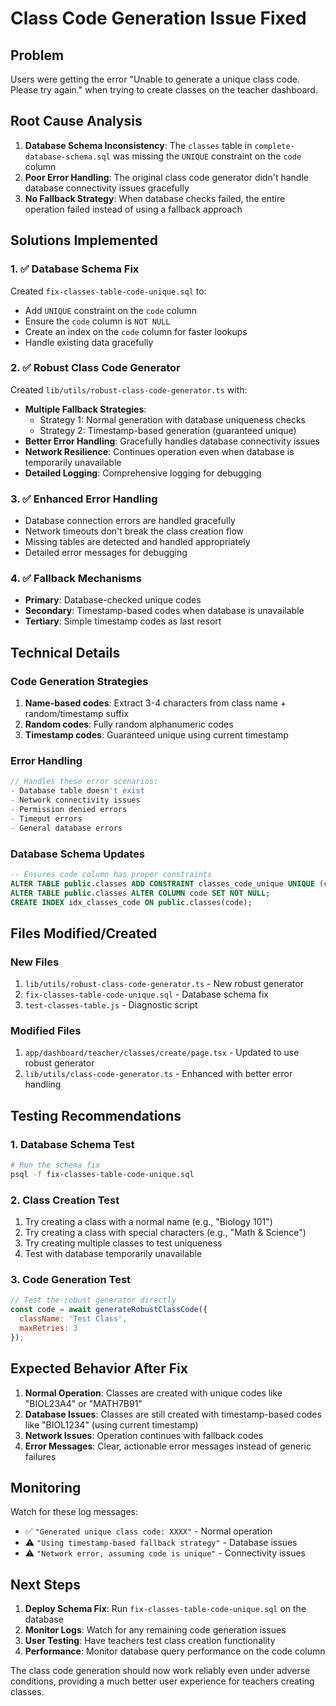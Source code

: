 # Class Code Generation Issue Fixed

## Problem
Users were getting the error "Unable to generate a unique class code. Please try again." when trying to create classes on the teacher dashboard.

## Root Cause Analysis
1. **Database Schema Inconsistency**: The `classes` table in `complete-database-schema.sql` was missing the `UNIQUE` constraint on the `code` column
2. **Poor Error Handling**: The original class code generator didn't handle database connectivity issues gracefully
3. **No Fallback Strategy**: When database checks failed, the entire operation failed instead of using a fallback approach

## Solutions Implemented

### 1. ✅ Database Schema Fix
Created `fix-classes-table-code-unique.sql` to:
- Add `UNIQUE` constraint on the `code` column
- Ensure the `code` column is `NOT NULL`
- Create an index on the `code` column for faster lookups
- Handle existing data gracefully

### 2. ✅ Robust Class Code Generator
Created `lib/utils/robust-class-code-generator.ts` with:
- **Multiple Fallback Strategies**: 
  - Strategy 1: Normal generation with database uniqueness checks
  - Strategy 2: Timestamp-based generation (guaranteed unique)
- **Better Error Handling**: Gracefully handles database connectivity issues
- **Network Resilience**: Continues operation even when database is temporarily unavailable
- **Detailed Logging**: Comprehensive logging for debugging

### 3. ✅ Enhanced Error Handling
- Database connection errors are handled gracefully
- Network timeouts don't break the class creation flow
- Missing tables are detected and handled appropriately
- Detailed error messages for debugging

### 4. ✅ Fallback Mechanisms
- **Primary**: Database-checked unique codes
- **Secondary**: Timestamp-based codes when database is unavailable
- **Tertiary**: Simple timestamp codes as last resort

## Technical Details

### Code Generation Strategies
1. **Name-based codes**: Extract 3-4 characters from class name + random/timestamp suffix
2. **Random codes**: Fully random alphanumeric codes
3. **Timestamp codes**: Guaranteed unique using current timestamp

### Error Handling
```typescript
// Handles these error scenarios:
- Database table doesn't exist
- Network connectivity issues
- Permission denied errors
- Timeout errors
- General database errors
```

### Database Schema Updates
```sql
-- Ensures code column has proper constraints
ALTER TABLE public.classes ADD CONSTRAINT classes_code_unique UNIQUE (code);
ALTER TABLE public.classes ALTER COLUMN code SET NOT NULL;
CREATE INDEX idx_classes_code ON public.classes(code);
```

## Files Modified/Created

### New Files
1. `lib/utils/robust-class-code-generator.ts` - New robust generator
2. `fix-classes-table-code-unique.sql` - Database schema fix
3. `test-classes-table.js` - Diagnostic script

### Modified Files
1. `app/dashboard/teacher/classes/create/page.tsx` - Updated to use robust generator
2. `lib/utils/class-code-generator.ts` - Enhanced with better error handling

## Testing Recommendations

### 1. Database Schema Test
```bash
# Run the schema fix
psql -f fix-classes-table-code-unique.sql
```

### 2. Class Creation Test
1. Try creating a class with a normal name (e.g., "Biology 101")
2. Try creating a class with special characters (e.g., "Math & Science")
3. Try creating multiple classes to test uniqueness
4. Test with database temporarily unavailable

### 3. Code Generation Test
```javascript
// Test the robust generator directly
const code = await generateRobustClassCode({ 
  className: 'Test Class',
  maxRetries: 3 
});
```

## Expected Behavior After Fix

1. **Normal Operation**: Classes are created with unique codes like "BIOL23A4" or "MATH7B91"
2. **Database Issues**: Classes are still created with timestamp-based codes like "BIOL1234" (using current timestamp)
3. **Network Issues**: Operation continues with fallback codes
4. **Error Messages**: Clear, actionable error messages instead of generic failures

## Monitoring

Watch for these log messages:
- ✅ `"Generated unique class code: XXXX"` - Normal operation
- ⚠️ `"Using timestamp-based fallback strategy"` - Database issues
- ⚠️ `"Network error, assuming code is unique"` - Connectivity issues

## Next Steps

1. **Deploy Schema Fix**: Run `fix-classes-table-code-unique.sql` on the database
2. **Monitor Logs**: Watch for any remaining code generation issues
3. **User Testing**: Have teachers test class creation functionality
4. **Performance**: Monitor database query performance on the code column

The class code generation should now work reliably even under adverse conditions, providing a much better user experience for teachers creating classes.